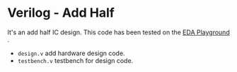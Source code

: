 # Verilog - Add Half

It's an add half IC design. This code has been tested on the [ EDA Playground ]( https://edaplayground.com/x/qsAM ).

- `design.v` add hardware design code.
- `testbench.v` testbench for design code.
